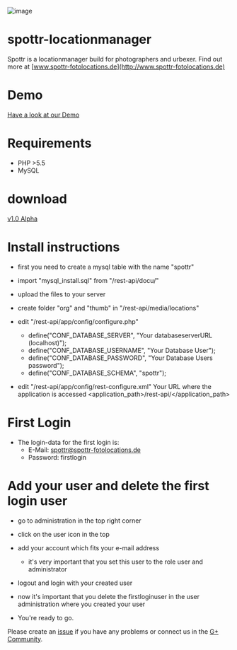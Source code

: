 ![image](http://www.spottr-fotolocations.de/wp-content/uploads/2015/12/spottr-screens.png)

# spottr-locationmanager
Spottr is a locationmanager build for photographers and urbexer. Find out more at [www.spottr-fotolocations.de](http://www.spottr-fotolocations.de)

# Demo

[Have a look at our Demo](http://dev.art-ifact.de/spottr-demo/)

# Requirements

- PHP >5.5
- MySQL

# download 

[v1.0 Alpha](https://github.com/artifactdev/spottr-locationmanager/archive/v1.1a.zip)

# Install instructions

- first you need to create a mysql table with the name "spottr" 
- import "mysql_install.sql" from "/rest-api/docu/"
- upload the files to your server

- create folder "org" and "thumb" in "/rest-api/media/locations"

- edit "/rest-api/app/config/configure.php"
  - define("CONF_DATABASE_SERVER", "Your databaseserverURL (localhost)");
  - define("CONF_DATABASE_USERNAME", "Your Database User");
  - define("CONF_DATABASE_PASSWORD", "Your Database Users password");
  - define("CONF_DATABASE_SCHEMA", "spottr");

- edit "/rest-api/app/config/rest-configure.xml"
  <host>Your URL where the application is accessed</host>
  <application_path>/rest-api/</application_path>
  
# First Login
  - The login-data for the first login is:
    - E-Mail: spottr@spottr-fotolocations.de
    - Password: firstlogin

# Add your user and delete the first login user

- go to administration in the top right corner
- click on the user icon in the top
- add your account which fits your e-mail address
  - it's very important that you set this user to the role user and administrator
- logout and login with your created user
- now it's important that you delete the firstloginuser in the user administration where you created your user

- You're ready to go.


Please create an [issue](https://github.com/artifactdev/spottr-locationmanager/issues) if you have any problems or connect us in the
[G+ Community](https://plus.google.com/communities/108057769811540833945).
